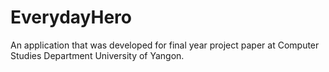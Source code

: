 # EverydayHero
An application that was developed for final year project paper at Computer Studies Department University of Yangon.
